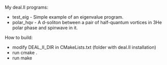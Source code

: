 My deal.II programs:
- test_eig  - Simple example of an eigenvalue program.
- polar_hqv - A d-soliton between a pair of half-quantum vortices
              in 3He polar phase and spinwave in it.

How to build:
- modify DEAL_II_DIR in CMakeLists.txt (folder with deal.II installation)
- run cmake .
- run make
